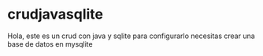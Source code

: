 # crudjavasqlite
Hola, este es un crud con java y sqlite para configurarlo necesitas crear una base de datos en mysqlite 
